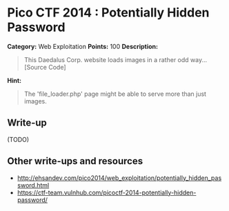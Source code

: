 # Pico CTF 2014 : Potentially Hidden Password

**Category:** Web Exploitation
**Points:** 100
**Description:**

>This Daedalus Corp. website loads images in a rather odd way... [Source Code]

**Hint:**
>The 'file_loader.php' page might be able to serve more than just images.

## Write-up

(TODO)

## Other write-ups and resources

* <http://ehsandev.com/pico2014/web_exploitation/potentially_hidden_password.html>
* <https://ctf-team.vulnhub.com/picoctf-2014-potentially-hidden-password/>
